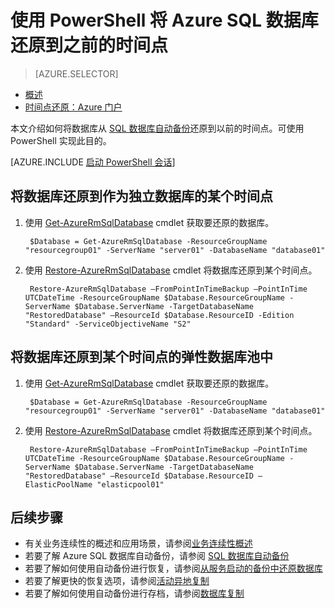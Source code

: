 <properties 
    pageTitle="将 Azure SQL 数据库还原到之前的时间点 (PowerShell) | Azure" 
    description="将 Azure SQL 数据库还原到之前的时间点" 
    services="sql-database" 
    documentationCenter="" 
    authors="stevestein" 
    manager="jhubbard" 
    editor=""/>  


<tags
    ms.service="sql-database"
    ms.date="07/17/2016"
    wacn.date="05/23/2016"/>

# 使用 PowerShell 将 Azure SQL 数据库还原到之前的时间点

> [AZURE.SELECTOR]
- [概述](/documentation/articles/sql-database-recovery-using-backups/)
- [时间点还原：Azure 门户](/documentation/articles/sql-database-point-in-time-restore-portal/)

本文介绍如何将数据库从 [SQL 数据库自动备份](/documentation/articles/sql-database-automated-backups/)还原到以前的时间点。可使用 PowerShell 实现此目的。

[AZURE.INCLUDE [启动 PowerShell 会话](../../includes/sql-database-powershell.md)]

## 将数据库还原到作为独立数据库的某个时间点

1. 使用 [Get-AzureRmSqlDatabase](https://msdn.microsoft.com/zh-cn/library/azure/mt603648.aspx) cmdlet 获取要还原的数据库。

        $Database = Get-AzureRmSqlDatabase -ResourceGroupName "resourcegroup01" -ServerName "server01" -DatabaseName "database01"

2. 使用 [Restore-AzureRmSqlDatabase](https://msdn.microsoft.com/zh-cn/library/azure/mt693390.aspx) cmdlet 将数据库还原到某个时间点。
    
        Restore-AzureRmSqlDatabase –FromPointInTimeBackup –PointInTime UTCDateTime -ResourceGroupName $Database.ResourceGroupName -ServerName $Database.ServerName -TargetDatabaseName "RestoredDatabase" –ResourceId $Database.ResourceID -Edition "Standard" -ServiceObjectiveName "S2"


## 将数据库还原到某个时间点的弹性数据库池中
   
1. 使用 [Get-AzureRmSqlDatabase](https://msdn.microsoft.com/zh-cn/library/azure/mt603648.aspx) cmdlet 获取要还原的数据库。

        $Database = Get-AzureRmSqlDatabase -ResourceGroupName "resourcegroup01" -ServerName "server01" -DatabaseName "database01"

2. 使用 [Restore-AzureRmSqlDatabase](https://msdn.microsoft.com/zh-cn/library/azure/mt693390.aspx) cmdlet 将数据库还原到某个时间点。
    
        Restore-AzureRmSqlDatabase –FromPointInTimeBackup –PointInTime UTCDateTime -ResourceGroupName $Database.ResourceGroupName -ServerName $Database.ServerName -TargetDatabaseName "RestoredDatabase" –ResourceId $Database.ResourceID –ElasticPoolName "elasticpool01"


## 后续步骤

- 有关业务连续性的概述和应用场景，请参阅[业务连续性概述](/documentation/articles/sql-database-business-continuity/)
- 若要了解 Azure SQL 数据库自动备份，请参阅 [SQL 数据库自动备份](/documentation/articles/sql-database-automated-backups/)
- 若要了解如何使用自动备份进行恢复，请参阅[从服务启动的备份中还原数据库](/documentation/articles/sql-database-recovery-using-backups/)
- 若要了解更快的恢复选项，请参阅[活动异地复制](/documentation/articles/sql-database-geo-replication-overview/)
- 若要了解如何使用自动备份进行存档，请参阅[数据库复制](/documentation/articles/sql-database-copy/)

<!---HONumber=Mooncake_Quality_Review_1215_2016-->